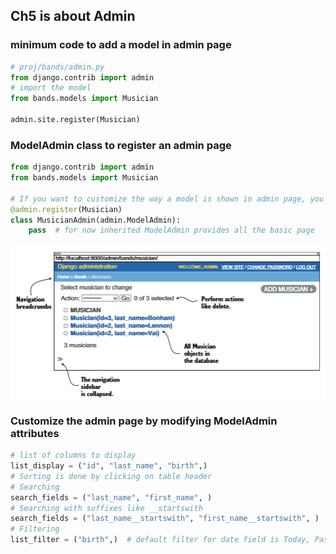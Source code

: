 ## Ch5 is about Admin

### minimum code to add a model in admin page 
```python
# proj/bands/admin.py
from django.contrib import admin
# import the model
from bands.models import Musician

admin.site.register(Musician)
```

### ModelAdmin class to register an admin page
```python
from django.contrib import admin
from bands.models import Musician

# If you want to customize the way a model is shown in admin page, you have to use ModelAdmin
@admin.register(Musician)
class MusicianAdmin(admin.ModelAdmin):
    pass  # for now inherited ModelAdmin provides all the basic page
```
![Image](zzimage/basic_admin.png)

### Customize the admin page by modifying ModelAdmin attributes
```python
# list of columns to display
list_display = ("id", "last_name", "birth",)
# Sorting is done by clicking on table header
# Searching
search_fields = ("last_name", "first_name", )
# Searching with suffixes like __startswith
search_fields = ("last_name__startswith", "first_name__startswith", )
# Filtering 
list_filter = ("birth",)  # default filter for date field is Today, Past 7 days, This month, & This Year

```

